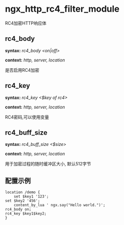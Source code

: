 ngx_http_rc4_filter_module
==========================

RC4加密HTTP响应体


rc4_body
--------

**syntax:** *rc4_body &lt;on|off&gt;*

**context:** *http, server, location*

是否启用RC4加密


rc4_key
--------

**syntax:** *rc4_key &lt;$key of rc4&gt;*

**context:** *http, server, location*

RC4密码,可以使用变量


rc4_buff_size
-------------

**syntax:** *rc4_buff_size &lt;$size&gt;*

**context:** *http, server, location*

用于加密过程的随时缓冲区大小, 默认512字节


配置示例
--------

    location /demo {
        set $key1 '123';
	set $key2 '456';
        content_by_lua ' ngx.say("Hello world.")';
	rc4_body on;
	rc4_key $key1$key2;
    }
